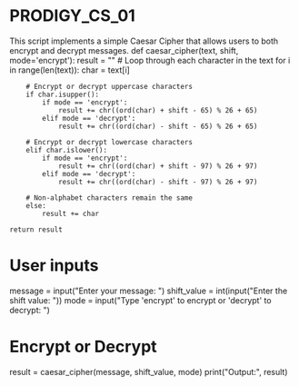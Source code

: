 # PRODIGY_CS_01
This script implements a simple Caesar Cipher that allows users to both encrypt and decrypt messages. 
def caesar_cipher(text, shift, mode='encrypt'):
    result = ""
    # Loop through each character in the text
    for i in range(len(text)):
        char = text[i]
        
        # Encrypt or decrypt uppercase characters
        if char.isupper():
            if mode == 'encrypt':
                result += chr((ord(char) + shift - 65) % 26 + 65)
            elif mode == 'decrypt':
                result += chr((ord(char) - shift - 65) % 26 + 65)
        
        # Encrypt or decrypt lowercase characters
        elif char.islower():
            if mode == 'encrypt':
                result += chr((ord(char) + shift - 97) % 26 + 97)
            elif mode == 'decrypt':
                result += chr((ord(char) - shift - 97) % 26 + 97)
        
        # Non-alphabet characters remain the same
        else:
            result += char
    
    return result

# User inputs
message = input("Enter your message: ")
shift_value = int(input("Enter the shift value: "))
mode = input("Type 'encrypt' to encrypt or 'decrypt' to decrypt: ")

# Encrypt or Decrypt
result = caesar_cipher(message, shift_value, mode)
print("Output:", result)
